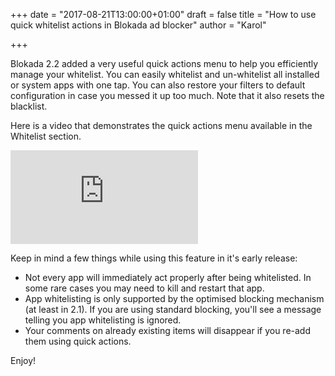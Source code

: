 +++
date = "2017-08-21T13:00:00+01:00"
draft = false
title = "How to use quick whitelist actions in Blokada ad blocker"
author = "Karol"

+++

Blokada 2.2 added a very useful quick actions menu to help you efficiently manage your whitelist. You can easily whitelist and un-whitelist all installed or system apps with one tap. You can also restore your filters to default configuration in case you messed it up too much. Note that it also resets the blacklist.

Here is a video that demonstrates the quick actions menu available in the Whitelist section.

<div class="yt-container"><iframe class="yt-video" src="https://www.youtube.com/embed/t4YEEpDprcA?rel=0&amp;showinfo=0" frameborder="0" allowfullscreen></iframe></div>

Keep in mind a few things while using this feature in it's early release:

- Not every app will immediately act properly after being whitelisted. In some rare cases you may need to kill and restart that app.
- App whitelisting is only supported by the optimised blocking mechanism (at least in 2.1). If you are using standard blocking, you'll see a message telling you app whitelisting is ignored.
- Your comments on already existing items will disappear if you re-add them using quick actions.

Enjoy!
